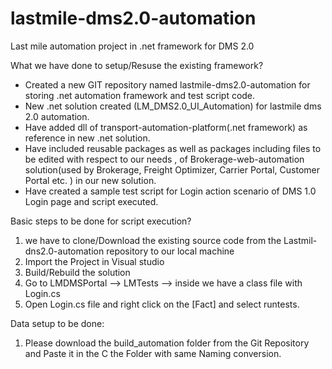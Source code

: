 # lastmile-dms2.0-automation
Last mile automation project in .net framework for DMS 2.0

What we have done to setup/Resuse the existing framework?

-	Created a new GIT repository named lastmile-dms2.0-automation for storing  .net automation framework and test script code.
-	New .net solution created (LM_DMS2.0_UI_Automation) for lastmile dms 2.0 automation.
-	Have added dll of transport-automation-platform(.net framework) as reference in new .net solution.
-	Have included reusable packages as well as packages including files to be edited with respect to our needs , of Brokerage-web-automation solution(used by Brokerage, Freight Optimizer, Carrier Portal, Customer Portal etc. ) in our new solution.
-	Have created a sample test script for Login action scenario of DMS 1.0 Login page and script executed.

Basic steps to be done for script execution?

1) we have to clone/Download the existing source code from the Lastmil-dns2.0-automation repository to our local machine
2) Import the Project in Visual studio 
3) Build/Rebuild the solution
4) Go to LMDMSPortal --> LMTests --> inside we have a class file with Login.cs
5) Open Login.cs file and right click on the [Fact] and select runtests.

Data setup to be done:

1) Please download the build_automation folder from the Git Repository and Paste it in the C the Folder with same Naming conversion.



